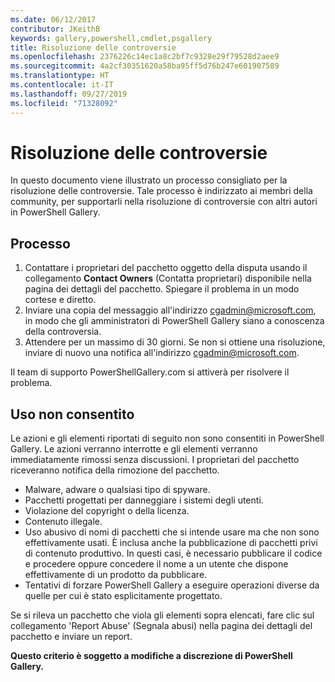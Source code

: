 ```yaml
---
ms.date: 06/12/2017
contributor: JKeithB
keywords: gallery,powershell,cmdlet,psgallery
title: Risoluzione delle controversie
ms.openlocfilehash: 2376226c14ec1a8c2bf7c9328e29f79528d2aee9
ms.sourcegitcommit: 4a2cf30351620a58ba95ff5d76b247e601907589
ms.translationtype: HT
ms.contentlocale: it-IT
ms.lasthandoff: 09/27/2019
ms.locfileid: "71328092"
---
```

# <a name="dispute-resolution"></a>Risoluzione delle controversie

In questo documento viene illustrato un processo consigliato per la risoluzione delle controversie. Tale processo è indirizzato ai membri della community, per supportarli nella risoluzione di controversie con altri autori in PowerShell Gallery.

## <a name="process"></a>Processo

1. Contattare i proprietari del pacchetto oggetto della disputa usando il collegamento **Contact Owners** (Contatta proprietari) disponibile nella pagina dei dettagli del pacchetto.
   Spiegare il problema in un modo cortese e diretto.
2. Inviare una copia del messaggio all'indirizzo [cgadmin@microsoft.com](mailto:cgadmin@microsoft.com), in modo che gli amministratori di PowerShell Gallery siano a conoscenza della controversia.
3. Attendere per un massimo di 30 giorni. Se non si ottiene una risoluzione, inviare di nuovo una notifica all'indirizzo [cgadmin@microsoft.com](mailto:cgadmin@microsoft.com).

Il team di supporto PowerShellGallery.com si attiverà per risolvere il problema.

## <a name="prohibited-use"></a>Uso non consentito

Le azioni e gli elementi riportati di seguito non sono consentiti in PowerShell Gallery. Le azioni verranno interrotte e gli elementi verranno immediatamente rimossi senza discussioni.  I proprietari del pacchetto riceveranno notifica della rimozione del pacchetto.

- Malware, adware o qualsiasi tipo di spyware.
- Pacchetti progettati per danneggiare i sistemi degli utenti.
- Violazione del copyright o della licenza.
- Contenuto illegale.
- Uso abusivo di nomi di pacchetti che si intende usare ma che non sono effettivamente usati. È inclusa anche la pubblicazione di pacchetti privi di contenuto produttivo.
  In questi casi, è necessario pubblicare il codice e procedere oppure concedere il nome a un utente che dispone effettivamente di un prodotto da pubblicare.
- Tentativi di forzare PowerShell Gallery a eseguire operazioni diverse da quelle per cui è stato esplicitamente progettato.

Se si rileva un pacchetto che viola gli elementi sopra elencati, fare clic sul collegamento 'Report Abuse' (Segnala abusi) nella pagina dei dettagli del pacchetto e inviare un report.

**Questo criterio è soggetto a modifiche a discrezione di PowerShell Gallery.**
